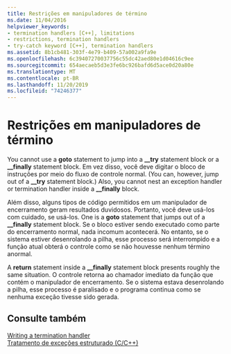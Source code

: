 ```yaml
---
title: Restrições em manipuladores de término
ms.date: 11/04/2016
helpviewer_keywords:
- termination handlers [C++], limitations
- restrictions, termination handlers
- try-catch keyword [C++], termination handlers
ms.assetid: 8b1cb481-303f-4e79-b409-57a002a9fa9e
ms.openlocfilehash: 6c39407270037756c55dc42aed80e1d04616c9ee
ms.sourcegitcommit: 654aecaeb5d3e3fe6bc926bafd6d5ace0d20a80e
ms.translationtype: MT
ms.contentlocale: pt-BR
ms.lasthandoff: 11/20/2019
ms.locfileid: "74246377"
---
```

# <a name="restrictions-on-termination-handlers"></a>Restrições em manipuladores de término

You cannot use a **goto** statement to jump into a **__try** statement block or a **__finally** statement block. Em vez disso, você deve digitar o bloco de instruções por meio do fluxo de controle normal. (You can, however, jump out of a **__try** statement block.) Also, you cannot nest an exception handler or termination handler inside a **__finally** block.

Além disso, alguns tipos de código permitidos em um manipulador de encerramento geram resultados duvidosos. Portanto, você deve usá-los com cuidado, se usá-los. One is a **goto** statement that jumps out of a **__finally** statement block. Se o bloco estiver sendo executado como parte do encerramento normal, nada incomum acontecerá. No entanto, se o sistema estiver desenrolando a pilha, esse processo será interrompido e a função atual obterá o controle como se não houvesse nenhum término anormal.

A **return** statement inside a **__finally** statement block presents roughly the same situation. O controle retorna ao chamador imediato da função que contém o manipulador de encerramento. Se o sistema estava desenrolando a pilha, esse processo é paralisado e o programa continua como se nenhuma exceção tivesse sido gerada.

## <a name="see-also"></a>Consulte também

[Writing a termination handler](../cpp/writing-a-termination-handler.md)<br/>
[Tratamento de exceções estruturado (C/C++)](../cpp/structured-exception-handling-c-cpp.md)